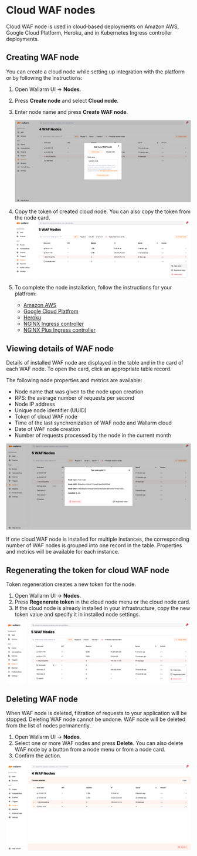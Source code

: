 # Cloud WAF nodes

Cloud WAF node is used in cloud‑based deployments on Amazon AWS, Google Cloud Platform, Heroku, and in Kubernetes Ingress controller deployments.

## Creating WAF node

You can create a cloud node while setting up integration with the platform or by following the instructions:

1. Open Wallarm UI → **Nodes**.
2. Press **Create node** and select **Cloud node**.
3. Enter node name and press **Create WAF node**.

    ![!Creating cloud node](../../images/user-guides/nodes/create-cloud-node.png)
4. Copy the token of created cloud node. You can also copy the token from the node card.
    ![!Copying cloud node](../../images/user-guides/nodes/copy-cloud-node-token.png)
5. To complete the node installation, follow the instructions for your platfrom:
    * [Amazon AWS](../../admin-en/installation-ami-en.md)
    * [Google Cloud Platfrom](../../admin-en/installation-gcp-en.md)
    * [Heroku](../../admin-en/installation-heroku-en.md)
    * [NGINX Ingress controller](../../admin-en/installation-kubernetes-en.md)
    * [NGINX Plus Ingress controller](../../admin-en/installation-guides/ingress-plus/introduction.md)

## Viewing details of WAF node

Details of installed WAF node are displayed in the table and in the card of each WAF node. To open the card, click an appropriate table record.

The following node properties and metrics are available:

* Node name that was given to the node upon creation
* RPS: the average number of requests per second
* Node IP address
* Unique node identifier (UUID)
* Token of cloud WAF node
* Time of the last synchronization of WAF node and Wallarm cloud
* Date of WAF node creation
* Number of requests processed by the node in the current month

![!Cloud WAF node card](../../images/user-guides/nodes/view-cloud-node.png)

If one cloud WAF node is installed for multiple instances, the corresponding number of WAF nodes is grouped into one record in the table. Properties and metrics will be available for each instance.

## Regenerating the token for cloud WAF node

Token regeneration creates a new token for the node. 

1. Open Wallarm UI → **Nodes**.
2. Press **Regenerate token** in the cloud node menu or the cloud node card.
3. If the cloud node is already installed in your infrastructure, copy the new token value and specify it in installed node settings.

![!Regenerating cloud node token](../../images/user-guides/nodes/generate-new-token.png)

## Deleting WAF node

When WAF node is deleted, filtration of requests to your application will be stopped. Deleting WAF node cannot be undone. WAF node will be deleted from the list of nodes permanently.

1. Open Wallarm UI → **Nodes**.
2. Select one or more WAF nodes and press **Delete**. You can also delete WAF node by a button from a node menu or from a node card.
3. Confirm the action.

![!Deleting the node](../../images/user-guides/nodes/delete-node.png)